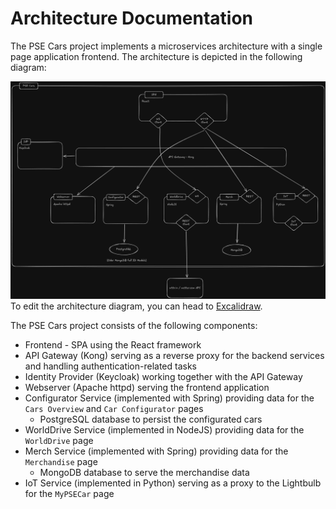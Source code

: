 # Architecture Documentation

The PSE Cars project implements a microservices architecture with a single page application frontend.
The architecture is depicted in the following diagram:

![architecture-diagram](./assets/architecture-overview.png)
To edit the architecture diagram, you can head to [Excalidraw](https://excalidraw.com/#json=qPRa5HvHtLyFhRTxlwJNO,ogKITKNQVfp70Fm-Bc6Fmg).

The PSE Cars project consists of the following components:
- Frontend - SPA using the React framework
- API Gateway (Kong) serving as a reverse proxy for the backend services and handling authentication-related tasks
- Identity Provider (Keycloak) working together with the API Gateway
- Webserver (Apache httpd) serving the frontend application
- Configurator Service (implemented with Spring) providing data for the `Cars Overview` and `Car Configurator` pages
  - PostgreSQL database to persist the configurated cars
- WorldDrive Service (implemented in NodeJS) providing data for the `WorldDrive` page
- Merch Service (implemented with Spring) providing data for the `Merchandise` page
  - MongoDB database to serve the merchandise data
- IoT Service (implemented in Python) serving as a proxy to the Lightbulb for the `MyPSECar` page
